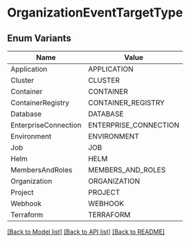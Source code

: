 # OrganizationEventTargetType

## Enum Variants

| Name | Value |
|---- | -----|
| Application | APPLICATION |
| Cluster | CLUSTER |
| Container | CONTAINER |
| ContainerRegistry | CONTAINER_REGISTRY |
| Database | DATABASE |
| EnterpriseConnection | ENTERPRISE_CONNECTION |
| Environment | ENVIRONMENT |
| Job | JOB |
| Helm | HELM |
| MembersAndRoles | MEMBERS_AND_ROLES |
| Organization | ORGANIZATION |
| Project | PROJECT |
| Webhook | WEBHOOK |
| Terraform | TERRAFORM |


[[Back to Model list]](../README.md#documentation-for-models) [[Back to API list]](../README.md#documentation-for-api-endpoints) [[Back to README]](../README.md)


